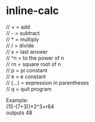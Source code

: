 # inline-calc

// + = add <br />
// - = subtract <br />
// * = multiply <br />
// / = divide <br />
// x = last answer <br />
// ^n = to the power of n <br />
// rn = square root of n <br />
// p = pi constant <br />
// e = e constant <br />
// (...) = expression in parentheses <br />
// q = quit program <br />

Example: <br />
(15-(7+3))*2^3+r64 <br />
outputs 48 <br />
